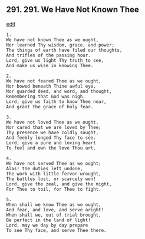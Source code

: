 
## 291.  291. We Have Not Known Thee
[edit](https://docs.google.com/document/d/1mLyLxHCynuNYjBsZgQPnCW4SNGzicbJr/edit?mode=html)






    1.
    We have not known Thee as we ought,
    Nor learned Thy wisdom, grace, and power;
    The things of earth have filed our thoughts,
    And trifles of the passing hour.
    Lord, give us light Thy truth to see,
    And make us wise in knowing Thee.

    2.
    We have not feared Thee as we ought,
    Nor bowed beneath Thine awful eye,
    Nor guarded deed, and word, and thought,
    Remembering that God was nigh.
    Lord, give us faith to know Thee near,
    And grant the grace of holy fear.

    3.
    We have not loved Thee as we ought,
    Nor cared that we are loved by Thee;
    Thy presence we have coldly sought,
    And feebly longed Thy face to see.
    Lord, give a pure and loving heart
    To feel and own the love Thou art.

    4.
    We have not served Thee as we ought;
    Alas! the duties left undone,
    The work with little fervor wrought,
    The battles lost, or scarcely won!
    Lord, give the zeal, and give the might,
    For Thee to toil, for Thee to fight.

    5.
    When shall we know Thee as we ought,
    And fear, and love, and serve aright!
    When shall we, out of trial brought,
    Be perfect in the land of light!
    Lord, may we day by day prepare
    To see Thy face, and serve Thee there.
